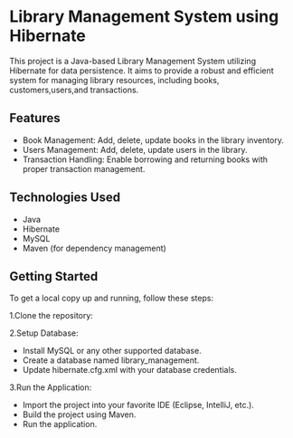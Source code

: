 # Library Management System using Hibernate

This project is a Java-based Library Management System utilizing Hibernate for data persistence. It aims to provide a robust and efficient system for managing library resources, including books, customers,users,and transactions.

## Features
 - Book Management: Add, delete, update books in the library inventory.
 - Users Management: Add, delete, update users in the library.
 - Transaction Handling: Enable borrowing and returning books with proper transaction management.

## Technologies Used
 - Java
 - Hibernate
 - MySQL
 - Maven (for dependency management)

## Getting Started
To get a local copy up and running, follow these steps:

1.Clone the repository:


2.Setup Database:
  - Install MySQL or any other supported database.
  - Create a database named library_management.
  - Update hibernate.cfg.xml with your database credentials.

3.Run the Application:
  - Import the project into your favorite IDE (Eclipse, IntelliJ, etc.).
  - Build the project using Maven.
  - Run the application.

